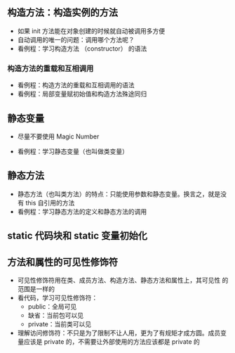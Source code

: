 ## 构造方法：构造实例的方法

- 如果 init 方法能在对象创建的时候就自动被调用多方便
- 自动调用的唯一的问题：调用哪个方法呢？
- 看例程：学习构造方法 （constructor） 的语法

### 构造方法的重载和互相调用

- 看例程：构造方法的重载和互相调用的语法
- 看例程：局部变量赋初始值和构造方法殊途同归

## 静态变量

- 尽量不要使用 Magic Number

- 看例程：学习静态变量（也叫做类变量）

## 静态方法

- 静态方法（也叫类方法）的特点：只能使用参数和静态变量。换言之，就是没有 this 自引用的方法
- 看例程：学习静态方法的定义和静态方法的调用

## static 代码块和 static 变量初始化

## 方法和属性的可见性修饰符

- 可见性修饰符用在类、成员方法、构造方法、静态方法和属性上，其可见性
的范围是一样的
- 看代码，学习可见性修饰符：
    - public：全局可见
    - 缺省：当前包可以见
    - private：当前类可以见
- 理解访问修饰符：不只是为了限制不让人用，更为了有规矩才成方圆。成员变量应该是 private 的，不需要让外部使用的方法应该都是 private 的
